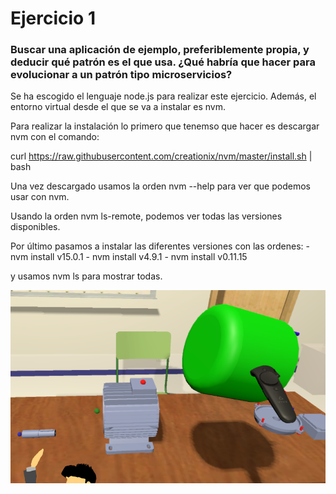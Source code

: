 # Ejercicio 1

### Buscar una aplicación de ejemplo, preferiblemente propia, y deducir qué patrón es el que usa. ¿Qué habría que hacer para evolucionar a un patrón tipo microservicios?


Se ha escogido el lenguaje node.js para realizar este ejercicio. Además, el entorno virtual desde el que se va a instalar es nvm.

Para realizar la instalación lo primero que tenemso que hacer es descargar nvm con el comando:

curl https://raw.githubusercontent.com/creationix/nvm/master/install.sh | bash

Una vez descargado usamos la orden nvm --help para ver que podemos usar con nvm.

Usando la orden nvm ls-remote, podemos ver todas las versiones disponibles.

Por último pasamos a instalar las diferentes versiones con las ordenes:
	- nvm install v15.0.1
	- nvm install v4.9.1
	- nvm install v0.11.15
 
 y usamos nvm ls para mostrar todas.

![Imagen](Img/TFG.png)









